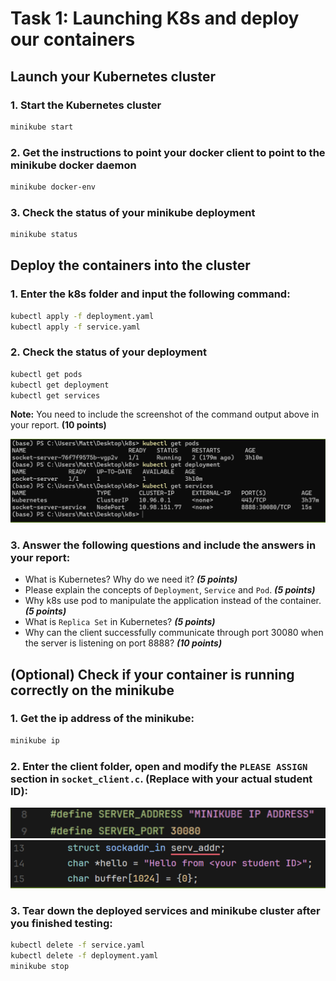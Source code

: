 # Task 1: Launching K8s and deploy our containers

## Launch your Kubernetes cluster
### 1. Start the Kubernetes cluster
```bash
minikube start
```

### 2. Get the instructions to point your docker client to point to the minikube docker daemon
```bash
minikube docker-env
```

### 3. Check the status of your minikube deployment
```bash
minikube status
```

## Deploy the containers into the cluster
### 1. Enter the k8s folder and input the following command:
```bash
kubectl apply -f deployment.yaml
kubectl apply -f service.yaml
```

### 2. Check the status of your deployment
```bash
kubectl get pods
kubectl get deployment
kubectl get services
```
<div class="warning">
    <strong>Note:</strong> You need to include the screenshot of the command output above in your report. <strong>(10 points)</strong>
</div>

![](../../assets/2025-06-11-12-37-16.png)

### 3. Answer the following questions and include the answers in your report:
- What is Kubernetes? Why do we need it? ***(5 points)***
- Please explain the concepts of `Deployment`, `Service` and `Pod`. ***(5 points)***
- Why k8s use pod to manipulate the application instead of the container. ***(5 points)***
- What is `Replica Set` in Kubernetes? ***(5 points)***
- Why can the client successfully communicate through port 30080 when the server is listening on port 8888? ***(10 points)***

## (Optional) Check if your container is running correctly on the minikube
### 1. Get the ip address of the minikube:
```bash
minikube ip
```

### 2. Enter the client folder, open and modify the `PLEASE ASSIGN` section in `socket_client.c`. (Replace <your student ID> with your actual student ID):
![](../../assets/2025-06-11-12-30-32.png)
![](../../assets/2025-06-11-12-30-45.png)

### 3. Tear down the deployed services and minikube cluster after you finished testing:
```bash
kubectl delete -f service.yaml
kubectl delete -f deployment.yaml
minikube stop
```
